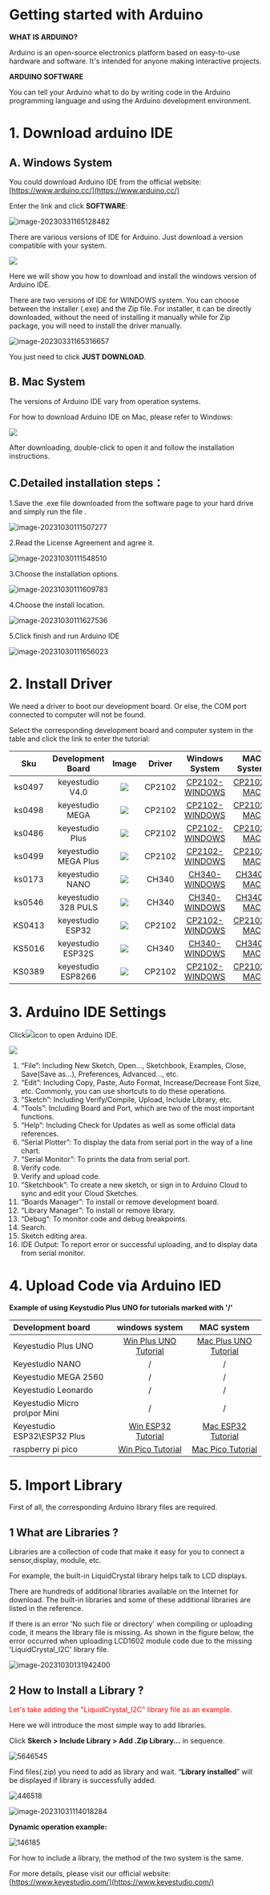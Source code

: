 # **Getting started with Arduino**

**WHAT IS ARDUINO?**

Arduino is an open-source electronics platform based on easy-to-use hardware and software. It's intended for anyone making interactive projects.

**ARDUINO SOFTWARE**

You can tell your Arduino what to do by writing code in the Arduino programming language and using the Arduino development environment.

# **1. Download arduino IDE**

## **A. Windows System**

You could download Arduino IDE from the official website: [https://www.arduino.cc/](https://www.arduino.cc/)

Enter the link and click **SOFTWARE**: 

![image-20230331165128482](./media/image-20230331165128482-1685496644801-1.png)

There are various versions of IDE for Arduino. Just download a version compatible with your system. 

![](./media/image-20230531112709308.png)

Here we will show you how to download and install the windows version of Arduino IDE. 

There are two versions of IDE for WINDOWS system. You can choose between the installer (.exe) and the Zip file. For installer, it can be directly downloaded, without the need of installing it manually while for Zip package, you will need to install the driver manually.

![image-20230331165316657](./media/image-20230331165316657-1685496675570-5.png)

You just need to click **JUST DOWNLOAD**.

## **B. Mac System**

The versions of Arduino IDE vary from operation systems.

For how to download Arduino IDE on Mac, please refer to Windows:

![](./media/image-20230531112759668.png)

After downloading, double-click to open it and follow the installation instructions.

## **C.Detailed installation steps：**

1.Save the .exe file downloaded from the software page to your hard drive and simply run the file .

![image-20231030111507277](./media/image-20231030111507277.png)

2.Read the License Agreement and agree it.

![image-20231030111548510](./media/image-20231030111548510.png)

3.Choose the installation options.

![image-20231030111609783](./media/image-20231030111609783.png)

4.Choose the install location.

![image-20231030111627536](./media/image-20231030111627536.png)

5.Click finish and run Arduino IDE

![image-20231030111656023](./media/image-20231030111656023.png)

# **2. Install Driver**

We need a driver to boot our development board. Or else, the COM port connected to computer will not be found. 

Select the corresponding development board and computer system in the table and click the link to enter the tutorial:

| Sku | Development Board |Image                      |Driver|           Windows System           |         MAC System         |
|:---: | :---------------:  | :------------------:    |:----:| :--------------------------------: | :------------------------: |
|ks0497|  keyestudio V4.0   |![](./media/ksuno.jpg)   |CP2102| [CP2102-WINDOWS](windowsCP2102.md) | [CP2102-MAC](MacCP2102.md) |
|ks0498|  keyestudio MEGA   |![](./media/ksmega.jpg)  |CP2102| [CP2102-WINDOWS](windowsCP2102.md) | [CP2102-MAC](MacCP2102.md) |
|ks0486|  keyestudio Plus   |![](./media/ksplus.jpg)  |CP2102| [CP2102-WINDOWS](windowsCP2102.md) | [CP2102-MAC](MacCP2102.md) |
|ks0499|keyestudio MEGA Plus|![](./media/megaplus.png)|CP2102| [CP2102-WINDOWS](windowsCP2102.md) | [CP2102-MAC](MacCP2102.md) |
|ks0173|  keyestudio NANO   |![](./media/ksnano.jpg)  |CH340 | [CH340-WINDOWS](windowsCH340.md)   |  [CH340-MAC](MacCH340.md)  |
|ks0546|keyestudio 328 PULS |![](./media/328plus.jpg) |CH340 | [CH340-WINDOWS](windowsCH340.md)   |  [CH340-MAC](MacCH340.md)  |
|KS0413|  keyestudio ESP32  |![](./media/ksesp32.jpg) |CP2102| [CP2102-WINDOWS](windowsCP2102.md) | [CP2102-MAC](MacCP2102.md) |
|KS5016|  keyestudio ESP32S |![](./media/esp32s.png)  |CH340 | [CH340-WINDOWS](windowsCH340.md)   |  [CH340-MAC](MacCH340.md)  |
|KS0389| keyestudio ESP8266 |![](./media/esp8266.jpg) |CP2102| [CP2102-WINDOWS](windowsCP2102.md) | [CP2102-MAC](MacCP2102.md) |


# **3. Arduino IDE Settings**

Click![](./media/image-20230531140203077.png)icon to open Arduino IDE.

![](./media/image-20230531113348119.png)

1. “File”: Including New Sketch, Open..., Sketchbook, Examples, Close, Save(Save as...), Preferences, Advanced..., etc.
2. “Edit”: Including Copy, Paste, Auto Format, Increase/Decrease Font Size, etc. Commonly, you can use shortcuts to do these operations.
3. “Sketch”: Including Verify/Compile, Upload, Include Library, etc.
4. “Tools”: Including Board and Port, which are two of the most important functions. 
5. “Help”: Including Check for Updates as well as some official data references. 
6. “Serial Plotter”: To display the data from serial port in the way of a line chart.
7. “Serial Monitor”: To prints the data from serial port. 
8. Verify code.
9. Verify and upload code.
10.  “Sketchbook”: To create a new sketch, or sign in to Arduino Cloud to sync and edit your Cloud Sketches.
11. “Boards Manager”: To install or remove development board. 
12. “Library Manager”: To install or remove library.
13. “Debug”: To monitor code and debug breakpoints.
14. Search.
15. Sketch editing area.
16. IDE Output: To report error or successful uploading, and to display data from serial monitor.

# **4. Upload Code via Arduino IED**

**Example of using Keystudio Plus UNO for tutorials marked with '/'**

| Development board             |           windows system            |             MAC system              |
| :---------------------------- | :---------------------------------: | :---------------------------------: |
| Keyestudio Plus UNO           | [Win Plus UNO Tutorial](win-UNO.md) | [Mac Plus UNO Tutorial](mac-UNO.md) |
| Keyestudio NANO               |                  /                  |                  /                  |
| Keyestudio MEGA 2560          |                  /                  |                  /                  |
| Keyestudio Leonardo           |                  /                  |                  /                  |
| Keyestudio Micro pro\por Mini |                  /                  |                  /                  |
| Keyestudio ESP32\ESP32 Plus   |   [Win ESP32 Tutorial](win-ESP32)   |   [Mac ESP32 Tutorial](mac-ESP32)   |
| raspberry pi pico             |    [Win Pico Tutorial](win-Pico)    |    [Mac Pico Tutorial](mac-Pico)    |

# **5. Import Library**

First of all, the corresponding Arduino library files are required. 

## **1 What are Libraries ?**

Libraries are a collection of code that make it easy for you to connect a sensor,display, module, etc.

For example, the built-in LiquidCrystal library helps talk to LCD displays. 

There are hundreds of additional libraries available on the Internet for download. The built-in libraries and some of these additional libraries are listed in the reference.

If there is an error 'No such file or directory' when compiling or uploading code, it means the library file is missing. As shown in the figure below, the error occurred when uploading LCD1602 module code due to the missing 'LiquidCrystal_I2C' library file.

![image-20231030131942400](./media/image-20231030131942400.png)

## **2 How to Install a Library ?**

<p style="color:red;">Let's take adding the "LiquidCrystal_I2C" library file as an example.<p>

Here we will introduce the most simple way to add libraries.

Click **Skerch > Include Library > Add .Zip Library...** in sequence. 


![5646545](./media/5646545.png)

Find files(.zip) you need to add as library and wait. “**Library installed**” will be displayed if library is successfully added.

![446518](./media/446518.png)

![image-20231031114018284](./media/image-20231031114018284.png)

**Dynamic operation example:**

![146185](./media/146185.gif)

For how to include a library, the method of the two system is the same. 

For more details, please visit our official website: [https://www.keyestudio.com/](https://www.keyestudio.com/)



